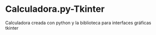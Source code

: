 # Calculadora.py-Tkinter

Calculadora creada con python y la biblioteca para interfaces gráficas tkinter

